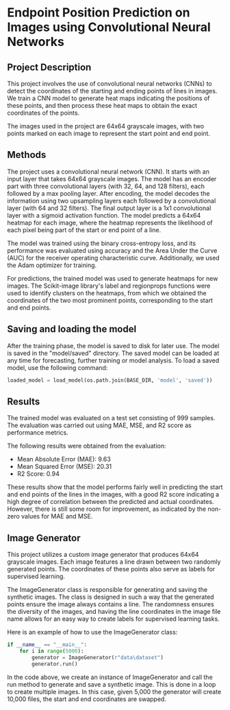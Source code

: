 # Endpoint Position Prediction on Images using Convolutional Neural Networks

## Project Description
This project involves the use of convolutional neural networks (CNNs) to detect the coordinates of the starting and ending points of lines in images. We train a CNN model to generate heat maps indicating the positions of these points, and then process these heat maps to obtain the exact coordinates of the points.

The images used in the project are 64x64 grayscale images, with two points marked on each image to represent the start point and end point.

## Methods
The project uses a convolutional neural network (CNN). It starts with an input layer that takes 64x64 grayscale images. The model has an encoder part with three convolutional layers (with 32, 64, and 128 filters), each followed by a max pooling layer. After encoding, the model decodes the information using two upsampling layers each followed by a convolutional layer (with 64 and 32 filters). The final output layer is a 1x1 convolutional layer with a sigmoid activation function. The model predicts a 64x64 heatmap for each image, where the heatmap represents the likelihood of each pixel being part of the start or end point of a line.

The model was trained using the binary cross-entropy loss, and its performance was evaluated using accuracy and the Area Under the Curve (AUC) for the receiver operating characteristic curve. Additionally, we used the Adam optimizer for training.

For predictions, the trained model was used to generate heatmaps for new images. The Scikit-image library's label and regionprops functions were used to identify clusters on the heatmaps, from which we obtained the coordinates of the two most prominent points, corresponding to the start and end points.

## Saving and loading the model
After the training phase, the model is saved to disk for later use. The model is saved in the "model/saved" directory. The saved model can be loaded at any time for forecasting, further training or model analysis. To load a saved model, use the following command:
```python
loaded_model = load_model(os.path.join(BASE_DIR, 'model', 'saved'))
```

## Results
The trained model was evaluated on a test set consisting of 999 samples. The evaluation was carried out using MAE, MSE, and R2 score as performance metrics. 

The following results were obtained from the evaluation:
* Mean Absolute Error (MAE): 9.63
* Mean Squared Error (MSE): 20.31
* R2 Score: 0.94

These results show that the model performs fairly well in predicting the start and end points of the lines in the images, with a good R2 score indicating a high degree of correlation between the predicted and actual coordinates. However, there is still some room for improvement, as indicated by the non-zero values for MAE and MSE.

## Image Generator
This project utilizes a custom image generator that produces 64x64 grayscale images. Each image features a line drawn between two randomly generated points. The coordinates of these points also serve as labels for supervised learning. 

The ImageGenerator class is responsible for generating and saving the synthetic images. The class is designed in such a way that the generated points ensure the image always contains a line. The randomness ensures the diversity of the images, and having the line coordinates in the image file name allows for an easy way to create labels for supervised learning tasks.

Here is an example of how to use the ImageGenerator class:
```python
if __name__ == "__main__":
    for i in range(5000):
        generator = ImageGenerator(r"data\dataset")
        generator.run()
```
In the code above, we create an instance of ImageGenerator and call the run method to generate and save a synthetic image. This is done in a loop to create multiple images. In this case, given 5,000 the generator will create 10,000 files, the start and end coordinates are swapped.